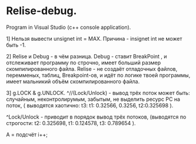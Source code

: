 # Relise-debug.
Program in Visual Studio (c++ console application).
 
 
1]  Нельзя вывести unsignet int = MAX. 
Причина - insignet int не может быть -1.
 
 
2] Relise  и  Debug - в чём разница.
Debug - ставит  BreakPoint , и отслеживает программу по строчно, имеет больший размер скомпилированного файла.
Relise - не создаёт отладочных файлов, перемменых, таблиц, Breakpoint-ов, и идёт по логике твоей программы, имеет мальникий объём скомпилированного файла.
 
 
3]  g.LOCK & g.UNLOCK.
^//(Lock/Unlock) - вывод трёх поток может быть: случайным, неконтролирумым, забытым, не выделить ресурс PC на поток,
( выводятся хаотично: t3: t1: 0.32566, 0.3256, t2:0.325698 ).
 
^Lock/Unlock - приводит в порядок вывод трёх потоков,
(выводятся по строгости: t2: 0.325698, t1: 0.124578, t3: 0.789654 ).
 
A =  подсчёт i++;
 
